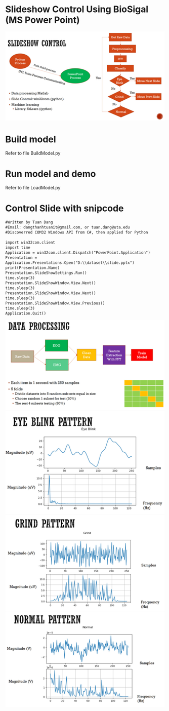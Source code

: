 # Slideshow Control Using BioSigal (MS Power Point)
![Alt text](images/1.jpg?raw=true "Title")

# Build model
Refer to file BuildModel.py

# Run model and demo
Refer to file LoadModel.py

# Control Slide with snipcode


```` 
#Written by Tuan Dang
#Email: dangthanhtuanit@gmail.com, or tuan.dang@uta.edu
#Discoverred COM32 Windows API from C#, then applied for Python

import win32com.client
import time
Application = win32com.client.Dispatch("PowerPoint.Application")
Presentation = Application.Presentations.Open("D:\\dataset\\slide.pptx")
print(Presentation.Name)
Presentation.SlideShowSettings.Run()
time.sleep(3)
Presentation.SlideShowWindow.View.Next()
time.sleep(3)
Presentation.SlideShowWindow.View.Next()
time.sleep(3)
Presentation.SlideShowWindow.View.Previous()
time.sleep(3)
Application.Quit()
```` 

![Alt text](images/2.jpg?raw=true "Title")
![Alt text](images/3.jpg?raw=true "Title")
![Alt text](images/4.jpg?raw=true "Title")
![Alt text](images/5.jpg?raw=true "Title")
